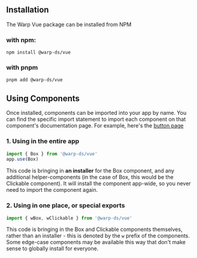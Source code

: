 ## Installation

The Warp Vue package can be installed from NPM

### with npm: 
```shell
npm install @warp-ds/vue
```

### with pnpm
```shell
pnpm add @warp-ds/vue
```

## Using Components

Once installed, components can be imported into your app by name.
You can find the specific import statement to import each component on that
component's documentation page. For example, here's the [button page](/buttons/)

### 1. Using in the entire app

```js
import { Box } from '@warp-ds/vue'
app.use(Box)
```

This code is bringing in **an installer** for the Box component, and any additional helper-components (in the case of Box, this would be the Clickable component). It will install the component app-wide, so you never need to import the component again.

### 2. Using in one place, or special exports

```js
import { wBox, wClickable } from '@warp-ds/vue'
```
This code is bringing in the Box and Clickable components themselves, rather than an installer - this is denoted by the `w` prefix of the components. Some edge-case components may be available this way that don't make sense to globally install for everyone.
